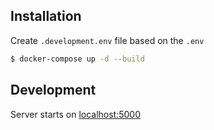 ## Installation

Create `.development.env` file based on the `.env`

```bash
$ docker-compose up -d --build
```

## Development

Server starts on [localhost:5000](http://localhost:5000)
